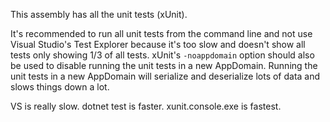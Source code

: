 This assembly has all the unit tests (xUnit).

It's recommended to run all unit tests from the command line and not use Visual Studio's Test Explorer because it's too slow and doesn't show all tests only showing 1/3 of all tests. xUnit's `-noappdomain` option should also be used to disable running the unit tests in a new AppDomain. Running the unit tests in a new AppDomain will serialize and deserialize lots of data and slows things down a lot.

VS is really slow. dotnet test is faster. xunit.console.exe is fastest.
